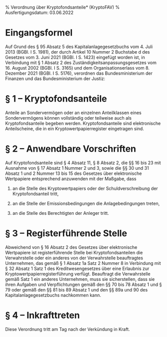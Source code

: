 % Verordnung über Kryptofondsanteile*  (KryptoFAV)
% Ausfertigungsdatum: 03.06.2022
 
# Eingangsformel

Auf Grund des § 95 Absatz 5 des Kapitalanlagegesetzbuchs vom 4. Juli 2013 (BGBl. I S. 1981), der durch Artikel 10 Nummer 2 Buchstabe d des Gesetzes vom 3. Juni 2021 (BGBl. I S. 1423) eingefügt worden ist, in Verbindung mit § 1 Absatz 2 des Zuständigkeitsanpassungsgesetzes vom 16. August 2002 (BGBl. I S. 3165) und dem Organisationserlass vom 8. Dezember 2021 (BGBl. I S. 5176), verordnen das Bundesministerium der Finanzen und das Bundesministerium der Justiz:

# § 1 – Kryptofondsanteile

Anteile an Sondervermögen oder an einzelnen Anteilklassen eines Sondervermögens können vollständig oder teilweise auch als Kryptofondsanteile begeben werden. Kryptofondsanteile sind elektronische Anteilscheine, die in ein Kryptowertpapierregister eingetragen sind.

# § 2 – Anwendbare Vorschriften

Auf Kryptofondsanteile sind § 4 Absatz 11, § 8 Absatz 2, die §§ 16 bis 23 mit Ausnahme von § 17 Absatz 1 Nummer 2 und 3, sowie die §§ 30 und 31 Absatz 1 und 2 Nummer 13 bis 15 des Gesetzes über elektronische Wertpapiere entsprechend anzuwenden mit der Maßgabe, dass

1. an die Stelle des Kryptowertpapiers oder der Schuldverschreibung der Kryptofondsanteil tritt,

2. an die Stelle der Emissionsbedingungen die Anlagebedingungen treten,

3. an die Stelle des Berechtigten der Anleger tritt.

# § 3 – Registerführende Stelle

Abweichend von § 16 Absatz 2 des Gesetzes über elektronische Wertpapiere ist registerführende Stelle bei Kryptofondsanteilen die Verwahrstelle oder ein anderes von der Verwahrstelle beauftragtes Unternehmen, das gemäß § 1 Absatz 1a Satz 2 Nummer 8 in Verbindung mit § 32 Absatz 1 Satz 1 des Kreditwesengesetzes über eine Erlaubnis zur Kryptowertpapierregisterführung verfügt. Beauftragt die Verwahrstelle gemäß Satz 1 ein anderes Unternehmen, muss sie sicherstellen, dass sie ihren Aufgaben und Verpflichtungen gemäß den §§ 70 bis 78 Absatz 1 und § 79 oder gemäß den §§ 81 bis 89 Absatz 1 und den §§ 89a und 90 des Kapitalanlagegesetzbuchs nachkommen kann.

# § 4 – Inkrafttreten

Diese Verordnung tritt am Tag nach der Verkündung in Kraft.
